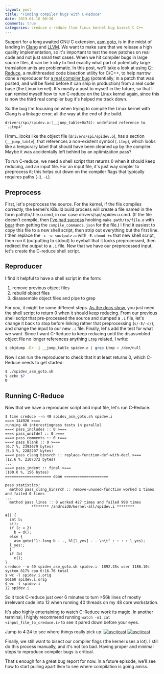 ```yaml
---
layout: post
title: "Finding compiler bugs with C-Reduce"
date: 2019-01-18 00:26
comments: true
categories: creduce c-reduce llvm linux kernel bug bisect C C++
---
```

Support for a long awaited GNU C extension,
[asm goto](https://gcc.gnu.org/onlinedocs/gcc/Extended-Asm.html),
is in the midst of landing in
[Clang](https://reviews.llvm.org/D56571) and
[LLVM](https://reviews.llvm.org/D53765).  We want to make sure that
we release a high quality implementation, so it's important to test the new
patches on real code and not just small test cases.  When we hit compiler bugs
in large source files, it can be tricky to find exactly what part of
potentially large translation units are problematic.  In this post, we'll take
a look at using
[C-Reduce](https://embed.cs.utah.edu/creduce/),
a multithreaded code bisection utility for C/C++, to help narrow done a
reproducer for
[a real compiler bug](https://github.com/ClangBuiltLinux/linux/issues/320)
(potentially; in a patch that was posted, and will be fixed before it can ship
in production) from a real code base (the Linux kernel).  It's mostly a post to
myself in the future, so that I can remind myself how to run C-reduce on the
Linux kernel again, since this is now the third real compiler bug it's helped
me track down.

So the bug I'm focusing on when trying to compile the Linux kernel with Clang
is a linkage error, all the way at the end of the build.
```
drivers/spi/spidev.o:(__jump_table+0x74): undefined reference to `.Ltmp4'
```
Hmm...looks like the object file (`drivers/spi/spidev.o`), has a
section (`__jump_table`), that references a non-existent
symbol (`.Ltmp`), which looks like a temporary label that should have been
cleaned up by the compiler.  Maybe it was accidentally left behind by an
optimization pass?

To run C-reduce, we need a shell script that returns 0 when it should keep
reducing, and an input file.  For an input file, it's just way simpler to
preprocess it; this helps cut down on the compiler flags that typically
requires paths (`-I`, `-L`).

## Preprocess

First, let's preprocess the source.  For the kernel, if the file compiles
correctly, the kernel's KBuild build process will create a file named in the
form path/to/.file.o.cmd, in our case drivers/spi/.spidev.o.cmd.  (If the file
doesn't compile, then
[I've had success](https://nickdesaulniers.github.io/blog/2017/05/31/running-clang-tidy-on-the-linux-kernel/)
hooking `make path/to/file.o` with
[bear](https://github.com/rizsotto/Bear)
then getting the `compile_commands.json` for the file.)  I find it easiest to
copy this file to a new shell script, then strip out everything but the first
line.  I then replace the `-c -o <output>.o` with `-E`.  `chmod +x` that new
shell script, then run it (outputting to stdout) to eyeball that it looks
preprocessed, then redirect the output to a `.i` file.  Now that we have our
preprocessed input, let's create the C-reduce shell script.

## Reproducer

I find it helpful to have a shell script in the form:

1. remove previous object files
2. rebuild object files
3. disassemble object files and pipe to grep

For you, it might be some different steps.
[As the docs show](https://embed.cs.utah.edu/creduce/using/),
you just need the shell script to return 0 when it should keep reducing.  From
our previous shell script that pre-processed the source and dumped a `.i` file,
let's change it back to stop before linking rather that preprocessing
(`s/-E/-c/`), and change the input to our new `.i` file.  Finally, let's add
the test for what we want.  Since I want C-Reduce to keep reducing until the
disassmbled object file no longer references anything `Ltmp` related, I write:

```sh
$ objdump -Dr -j __jump_table spidev.o | grep Ltmp > /dev/null
```

Now I can run the reproducer to check that it at least returns 0, which
C-Reduce needs to get started:

```sh
$ ./spidev_asm_goto.sh
$ echo $?
0
```

## Running C-Reduce

Now that we have a reproducer script and input file, let's run C-Reduce.

```
$ time creduce --n 40 spidev_asm_goto.sh spidev.i
===< 144926 >===
running 40 interestingness tests in parallel
===< pass_includes :: 0 >===
===< pass_unifdef :: 0 >===
===< pass_comments :: 0 >===
===< pass_blank :: 0 >===
(0.7 %, 2393679 bytes)
(5.3 %, 2282207 bytes)
===< pass_clang_binsrch :: replace-function-def-with-decl >===
(12.6 %, 2107372 bytes)
...
===< pass_indent :: final >===
(100.0 %, 156 bytes)
===================== done ====================

pass statistics:
  method pass_clang_binsrch :: remove-unused-function worked 1 times and failed 0 times
...
  method pass_lines :: 0 worked 427 times and failed 998 times
            ******** /android0/kernel-all/spidev.i ********

a() {
  int b;
  c();
  if (c < 2)
    b = d();
  else {
    asm goto("1:.long b - ., %l[l_yes] - . \n\t" : : : : l_yes);
  l_yes:;
  }
  if (b)
    e();
}
creduce --n 40 spidev_asm_goto.sh spidev.i  1892.35s user 1186.10s system 817% cpu 6:16.76 total
$ wc -l spidev.i.orig
56160 spidev.i.orig
$ wc -l spidev.i
12 spidev.i
```

So it took C-reduce just over 6 minutes to turn >56k lines of mostly irrelevant
code into 12 when running 40 threads on my 48 core workstation.

It's also highly entertaining to watch C-Reduce work its magic. In another
terminal, I highly recommend running `watch -n1 cat <input_file_to_creduce.i>`
to see it pared down before your eyes.

Jump to 4:24 to see where things really pick up.
[![asciicast](https://asciinema.org/a/XtD0QdiIUGhvc1G2BqTJ9gti2.svg)](https://asciinema.org/a/XtD0QdiIUGhvc1G2BqTJ9gti2)
[![asciicast](https://asciinema.org/a/zdkbvUqDsilSa5QjGJr3ANP6y.svg)](https://asciinema.org/a/zdkbvUqDsilSa5QjGJr3ANP6y)

Finally, we still want to bisect our compiler flags (the kernel uses a lot).  I
still do this process manually, and it's not too bad.  Having proper and
minimal steps to reproduce compiler bugs is critical.

That's enough for a great bug report for now.  In a future episode, we'll see
how to start pulling apart llvm to see where compilation is going amiss.
